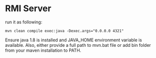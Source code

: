 # RMI Server
run it as following:

    mvn clean compile exec:java -Dexec.args="0.0.0.0 4321"

Ensure java 1.8 is installed and JAVA_HOME environment variable is available.
Also, either provide a full path to mvn.bat file or add bin folder from your maven installation to PATH.